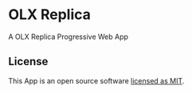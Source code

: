 # OLX Replica

A OLX Replica Progressive Web App

## License

This App is an open source software [licensed as MIT](https://github.com/safdarjamal/olx-replica/blob/master/LICENSE).